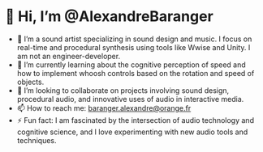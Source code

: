 # 👋 Hi, I’m @AlexandreBaranger

- 👀 I’m a sound artist specializing in sound design and music. I focus on real-time and procedural synthesis using tools like Wwise and Unity. I am not an engineer-developer.
- 🌱 I’m currently learning about the cognitive perception of speed and how to implement whoosh controls based on the rotation and speed of objects.
- 💞️ I’m looking to collaborate on projects involving sound design, procedural audio, and innovative uses of audio in interactive media.
- 📫 How to reach me: baranger.alexandre@orange.fr
- ⚡ Fun fact: I am fascinated by the intersection of audio technology and cognitive science, and I love experimenting with new audio tools and techniques.

<!---
AlexandreBaranger/AlexandreBaranger is a ✨ special ✨ repository because its `README.md` (this file) appears on your GitHub profile.
You can click the Preview link to take a look at your changes.
--->
